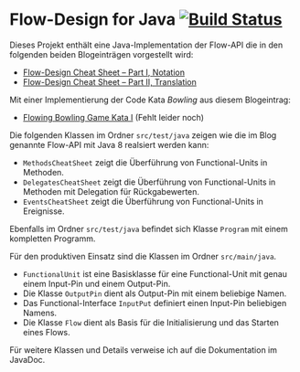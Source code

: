 Flow-Design for Java [![Build Status](https://travis-ci.org/falkoschumann/flowdesign.svg?branch=feature-java8)](https://travis-ci.org/falkoschumann/flowdesign)
====================

Dieses Projekt enthält eine Java-Implementation der Flow-API die in den
folgenden beiden Blogeinträgen vorgestellt wird:

  - [Flow-Design Cheat Sheet – Part I, Notation][1]
  - [Flow-Design Cheat Sheet – Part II, Translation][2]

Mit einer Implementierung der Code Kata *Bowling* aus diesem Blogeintrag:

  - [Flowing Bowling Game Kata I][3] (Fehlt leider noch)

Die folgenden Klassen im Ordner `src/test/java` zeigen wie die im Blog genannte
Flow-API mit Java 8 realsiert werden kann:

  - `MethodsCheatSheet` zeigt die Überführung von Functional-Units in Methoden.
  - `DelegatesCheatSheet` zeigt die Überführung von Functional-Units in Methoden
    mit Delegation für Rückgabewerten.
  - `EventsCheatSheet` zeigt die Überführung von Functional-Units in Ereignisse.

Ebenfalls im Ordner `src/test/java` befindet sich Klasse `Program` mit einem
kompletten Programm.

Für den produktiven Einsatz sind die Klassen im Ordner `src/main/java`.

  - `FunctionalUnit` ist eine Basisklasse für eine Functional-Unit mit genau
    einem Input-Pin und einem Output-Pin.
  - Die Klasse `OutputPin` dient als Output-Pin mit einem beliebige Namen.
  - Das Functional-Interface `InputPut` definiert einen Input-Pin beliebigen
    Namens.
  - Die Klasse `Flow` dient als Basis für die Initialisierung und das Starten
    eines Flows.

Für weitere Klassen und Details verweise ich auf die Dokumentation im JavaDoc.


[1]: http://geekswithblogs.net/theArchitectsNapkin/archive/2011/03/19/flow-design-cheat-sheet-ndash-part-i-notation.aspx
[2]: http://geekswithblogs.net/theArchitectsNapkin/archive/2011/03/20/flow-design-cheat-sheet-ndash-part-ii-translation.aspx
[3]: http://geekswithblogs.net/theArchitectsNapkin/archive/2011/07/05/flowing-bowling-game-kata-i.aspx
